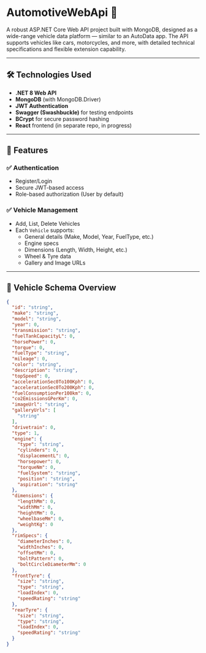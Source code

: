 # AutomotiveWebApi 🚗

A robust ASP.NET Core Web API project built with MongoDB, designed as a wide-range vehicle data platform — similar to an AutoData app. The API supports vehicles like cars, motorcycles, and more, with detailed technical specifications and flexible extension capability.

---

## 🛠️ Technologies Used

- **.NET 8 Web API**
- **MongoDB** (with MongoDB.Driver)
- **JWT Authentication**
- **Swagger (Swashbuckle)** for testing endpoints
- **BCrypt** for secure password hashing
- **React** frontend (in separate repo, in progress)

---

## 📁 Features

### ✅ Authentication

- Register/Login
- Secure JWT-based access
- Role-based authorization (User by default)

### ✅ Vehicle Management

- Add, List, Delete Vehicles
- Each `Vehicle` supports:
  - General details (Make, Model, Year, FuelType, etc.)
  - Engine specs
  - Dimensions (Length, Width, Height, etc.)
  - Wheel & Tyre data
  - Gallery and Image URLs

---

## 🚗 Vehicle Schema Overview

```json
{
  "id": "string",
  "make": "string",
  "model": "string",
  "year": 0,
  "transmission": "string",
  "fuelTankCapacityL": 0,
  "horsePower": 0,
  "torque": 0,
  "fuelType": "string",
  "mileage": 0,
  "color": "string",
  "description": "string",
  "topSpeed": 0,
  "accelerationSec0To100Kph": 0,
  "accelerationSec0To200Kph": 0,
  "fuelConsumptionPer100km": 0,
  "co2EmissionsGPerKm": 0,
  "imageUrl": "string",
  "galleryUrls": [
    "string"
  ],
  "drivetrain": 0,
  "type": 1,
  "engine": {
    "type": "string",
    "cylinders": 0,
    "displacementL": 0,
    "horsepower": 0,
    "torqueNm": 0,
    "fuelSystem": "string",
    "position": "string",
    "aspiration": "string"
  },
  "dimensions": {
    "lengthMm": 0,
    "widthMm": 0,
    "heightMm": 0,
    "wheelbaseMm": 0,
    "weightKg": 0
  },
  "rimSpecs": {
    "diameterInches": 0,
    "widthInches": 0,
    "offsetMm": 0,
    "boltPattern": 0,
    "boltCircleDiameterMm": 0
  },
  "frontTyre": {
    "size": "string",
    "type": "string",
    "loadIndex": 0,
    "speedRating": "string"
  },
  "rearTyre": {
    "size": "string",
    "type": "string",
    "loadIndex": 0,
    "speedRating": "string"
  }
}
